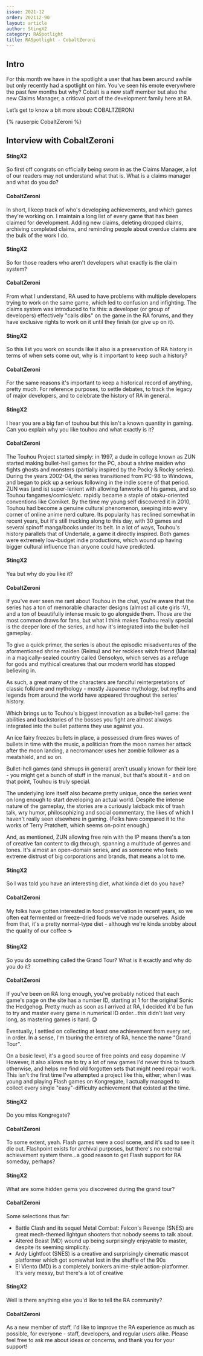 ```yaml
---
issue: 2021-12
order: 202112-90
layout: article
author: StingX2
category: RASpotlight
title: RASpotlight - CobaltZeroni
---
```


## Intro

For this month we have in the spotlight a user that has been around awhile but only recently had a spotlight on him. You've seen his emote everywhere the past few months but why? Cobalt is a new staff member but also the new Claims Manager, a criticval part of the development family here at RA. 

Let’s get to know a bit more about: COBALTZERONI

<div class="bingo-winner">
  {% rauserpic CobaltZeroni %}
</div>

## Interview with CobaltZeroni

#### StingX2

So first off congrats on officially being sworn in as the Claims Manager, a lot of our readers may not understand what that is. What is a claims manager and what do you do?  

#### CobaltZeroni

In short, I keep track of who's developing achievements, and which games they're working on. I maintain a long list of every game that has been claimed for development. Adding new claims, deleting dropped claims, archiving completed claims, and reminding people about overdue claims are the bulk of the work I do.  

#### StingX2

So for those readers who aren't developers what exactly is the claim system?  

#### CobaltZeroni

From what I understand, RA used to have problems with multiple developers trying to work on the same game, which led to confusion and infighting. The claims system was introduced to fix this: a developer (or group of developers) effectively "calls dibs" on the game in the RA forums, and they have exclusive rights to work on it until they finish (or give up on it).  

#### StingX2

So this list you work on sounds like it also is a preservation of RA history in terms of when sets come out, why is it important to keep such a history?  

#### CobaltZeroni

For the same reasons it's important to keep a historical record of anything, pretty much. For reference purposes, to settle debates, to track the legacy of major developers, and to celebrate the history of RA in general.  

#### StingX2

I hear you are a big fan of touhou but this isn't a known quantity in gaming. Can you explain why you like touhou and what exactly is it?  

#### CobaltZeroni

The Touhou Project started simply: in 1997, a dude in college known as ZUN started making bullet-hell games for the PC, about a shrine maiden who fights ghosts and monsters (partially inspired by the Pocky & Rocky series).
During the years 2002-04, the series transitioned from PC-98 to Windows, and began to pick up a serious following in the indie scene of that period. ZUN was (and is) super-lenient with allowing fanworks of his games, and so Touhou fangames/comics/etc. rapidly became a staple of otaku-oriented conventions like Comiket. By the time my young self discovered it in 2010, Touhou had become a genuine cultural phenomenon, seeping into every corner of online anime nerd culture. Its popularity has reclined somewhat in recent years, but it's still trucking along to this day, with 30 games and several spinoff manga/books under its belt. In a lot of ways, Touhou's history parallels that of Undertale, a game it directly inspired. Both games were extremely low-budget indie productions, which wound up having bigger cultural influence than anyone could have predicted.   

#### StingX2

Yea but why do you like it?  

#### CobaltZeroni

If you've ever seen me rant about Touhou in the chat, you're aware that the series has a ton of memorable character designs (almost all cute girls :V), and a ton of beautifully intense music to go alongside them. 
Those are the most common draws for fans, but what I think makes Touhou really special is the deeper lore of the series, and how it's integrated into the bullet-hell gameplay.    

To give a quick primer, the series is about the episodic misadventures of the aformentioned shrine maiden (Reimu) and her reckless witch friend (Marisa) in a magically-sealed country called Gensokyo, which serves as a refuge for gods and mythical creatures that our modern world has stopped believing in.  
 
As such, a great many of the characters are fanciful reinterpretations of classic folklore and mythology - mostly Japanese mythology, but myths and legends from around the world have appeared throughout the series' history.  

Which brings us to Touhou's biggest innovation as a bullet-hell game: the abilities and backstories of the bosses you fight are almost always integrated into the bullet patterns they use against you.  

An ice fairy freezes bullets in place, a possessed drum fires waves of bullets in time with the music, a politician from the moon names her attack after the moon landing, a necromancer uses her zombie follower as a meatshield, and so on.  

Bullet-hell games (and shmups in general) aren't usually known for their lore - you might get a bunch of stuff in the manual, but that's about it - and on that point, Touhou is truly special.  

The underlying lore itself also became pretty unique, once the series went on long enough to start developing an actual world. Despite the intense nature of the gameplay, the stories are a curiously laidback mix of trash talk, wry humor, philosophizing and social commentary, the likes of which I haven't really seen elsewhere in gaming. (Folks have compared it to the works of Terry Pratchett, which seems on-point enough.)  

And, as mentioned, ZUN allowing free rein with the IP means there's a ton of creative fan content to dig through, spanning a multitude of genres and tones. It's almost an open-domain series, and as someone who feels extreme distrust of big corporations and brands, that means a lot to me.  

#### StingX2

So I was told you have an interesting diet, what kinda diet do you have?  

#### CobaltZeroni

My folks have gotten interested in food preservation in recent years, so we often eat fermented or freeze-dried foods we've made ourselves. Aside from that, it's a pretty normal-type diet - although we're kinda snobby about the quality of our coffee ☕   

#### StingX2

So you do something called the Grand Tour? What is it exactly and why do you do it?  

#### CobaltZeroni

If you've been on RA long enough, you've probably noticed that each game's page on the site has a number ID, starting at 1 for the original Sonic the Hedgehog. Pretty much as soon as I arrived at RA, I decided it'd be fun to try and master every game in numerical ID order...this didn't last very long, as mastering games is hard. 😓   

Eventually, I settled on collecting at least one achievement from every set, in order. In a sense, I'm touring the entirety of RA, hence the name "Grand Tour".  

On a basic level, it's a good source of free points and easy dopamine :V However, it also allows me to try a lot of new games I'd never think to touch otherwise, and helps me find old forgotten sets that might need repair work.
This isn't the first time I've attempted a project like this, either; when I was young and playing Flash games on Kongregate, I actually managed to collect every single "easy"-difficulty achievement that existed at the time.  

#### StingX2

Do you miss Kongregate?  

#### CobaltZeroni

To some extent, yeah. Flash games were a cool scene, and it's sad to see it die out. Flashpoint exists for archival purposes, but there's no external achievement system there...a good reason to get Flash support for RA someday, perhaps? 

#### StingX2

 What are some hidden gems you discovered during the grand tour?  

#### CobaltZeroni

Some selections thus far:  
- Battle Clash and its sequel Metal Combat: Falcon's Revenge (SNES) are great mech-themed lightgun shooters that nobody seems to talk about.  
- Altered Beast (MD) wound up being surprisingly enjoyable to master, despite its seeming simplicity.  
- Ardy Lightfoot (SNES) is a creative and surprisingly cinematic mascot platformer which got somewhat lost in the shuffle of the 90s  
- El Viento (MD) is a completely bonkers anime-style action-platformer. It's very messy, but there's a lot of creative   

#### StingX2

Well is there anything else you'd like to tell the RA community?  

#### CobaltZeroni

As a new member of staff, I'd like to improve the RA experience as much as possible, for everyone - staff, developers, and regular users alike. Please feel free to ask me about ideas or concerns, and thank you for your support!  
